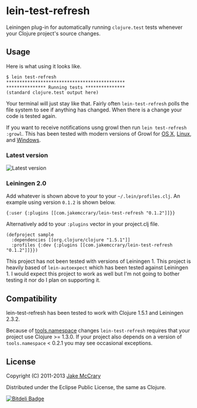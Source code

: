 # lein-test-refresh

Leiningen plug-in for automatically running `clojure.test` tests whenever your Clojure project's source changes.

## Usage

Here is what using it looks like. 

    $ lein test-refresh
    *********************************************
    *************** Running tests ***************
    (standard clojure.test output here)

Your terminal will just stay like that. Fairly often `lein-test-refresh`
polls the file system to see if anything has changed. When there is a
change your code is tested again.

If you want to receive notifications usng growl then run `lein
test-refresh :growl`. This has been tested with modern versions of Growl
for [OS X](http://growl.info/),
[Linux](http://mattn.github.com/growl-for-linux/), and
[Windows](http://growlforwindows.com/).

### Latest version

![Latest version](https://clojars.org/com.jakemccrary/lein-test-refresh/latest-version.svg)

### Leiningen 2.0

Add whatever is shown above to your to your `~/.lein/profiles.clj`. An example using version `0.1.2` is shown below.

    {:user {:plugins [[com.jakemccrary/lein-test-refresh "0.1.2"]]}}
    
Alternatively add to your `:plugins` vector in your project.clj file.
   
    (defproject sample
      :dependencies [[org.clojure/clojure "1.5.1"]]
      :profiles {:dev {:plugins [[com.jakemccrary/lein-test-refresh "0.1.2"]]}})

This project has not been tested with versions of Leiningen 1. This
project is heavily based of `lein-autoexpect` which has been tested
against Leiningen 1. I would expect this project to work as well but
I'm not going to bother testing it nor do I plan on supporting it.

## Compatibility

lein-test-refresh has been tested to work with Clojure 1.5.1 and
Leiningen 2.3.2.

Because of
[tools.namespace](https://github.com/clojure/tools.namespace) changes
`lein-test-refresh` requires that your project use Clojure >= 1.3.0. If
your project also depends on a version of `tools.namespace` < 0.2.1
you may see occasional exceptions.

## License

Copyright (C) 2011-2013 [Jake McCrary](http://jakemccrary.com)

Distributed under the Eclipse Public License, the same as Clojure.


[![Bitdeli Badge](https://d2weczhvl823v0.cloudfront.net/jakemcc/lein-test-refresh/trend.png)](https://bitdeli.com/free "Bitdeli Badge")

